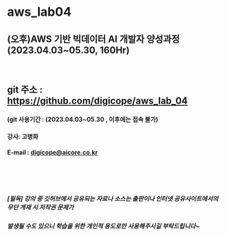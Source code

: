 # aws_lab04
## (오후)AWS 기반 빅데이터 AI 개발자 양성과정 (2023.04.03~05.30, 160Hr)
<br>

## git 주소 :    https://github.com/digicope/aws_lab_04
#### (git 사용기간 : (2023.04.03~05.30 , 이후에는 접속 불가)


#### 강사: 고병화
#### E-mail : digicope@aicore.co.kr

<br>
<br>
<br>

##### [필독] 강의 중 깃허브에서 공유되는 자료나 소스는 출판이나 인터넷 공유사이트에서의 무단 게재 시 저작권 문제가 
#####        발생될 수도 있으니 학습을 위한 개인적 용도로만 사용해주시길 부탁드립니다~     
